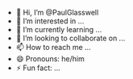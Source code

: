 - 👋 Hi, I’m @PaulGlasswell
- 👀 I’m interested in ...
- 🌱 I’m currently learning ...
- 💞️ I’m looking to collaborate on ...
- 📫 How to reach me ...
- 😄 Pronouns: he/him
- ⚡ Fun fact: ...

<!---
PaulGlasswell/PaulGlasswell is a ✨ special ✨ repository because its `README.md` (this file) appears on your GitHub profile.
You can click the Preview link to take a look at your changes.
--->
